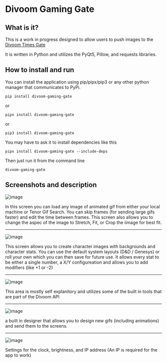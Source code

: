 # Divoom Gaming Gate

## What is it?

This is a work in progress designed to allow users to push images to the [ Divoom Times Gate](https://divoom.com/products/time-gate)

It is written in Python and utilizes the PyQt5, Pillow, and requests libraries. 


## How to install and run

You can install the application using pip/pipx/pip3 or any other python manager that communicates to PyPi. 

```
pip install divoom-gaming-gate
```
or
```
pipx install divoom-gaming-gate
```
or
```
pip3 install divoom-gaming-gate
```

You may have to ask it to install dependencies like this 

```
pipx install divoom-gaming-gate --include-deps
```

Then just run it from the command line
```
divoom-gaming-gate
```
## Screenshots and description
![image](https://github.com/user-attachments/assets/4a188fc9-d230-45f7-ae97-af73320d0153)


In this screen you can load any image of animated gif from either your local machine or Tenor Gif Search. You can skip frames (for sending large gifs faster) and edit the time between frames. This screen also allows you to change the aspec of the image to Stretch, Fit, or Crop the iimage for best fit. 


-------------

![image](https://github.com/user-attachments/assets/a2f51d4b-0b9f-4eb4-a898-7b9c2e3849c1)


This screen allows you to create character images with backgrounds and character stats. You can use the default system layouts (D&D / Genesys) or roll your own which you can then save for future use. It allows every stat to be either a single number, a X/Y configureation and allows you to add modifiers (like +1 or -2) 

-------------

![image](https://github.com/user-attachments/assets/4e96599e-1f42-43b7-876a-9482a0d88f88)


This area is mostly self explanitory and utilizes some of the built in tools that are part of the Divoom API

-------------

![image](https://github.com/user-attachments/assets/1cb2a74c-7c98-46db-ac8a-2287d32c0c34)


a built in designer that allows you to design new gifs (including animations) and send them to the screens. 

-------------

![image](https://github.com/user-attachments/assets/5ab4c357-bb88-4a20-8fe7-27e08df58e63)


Settings for the clock, brightness, and IP address (An IP is required for the app to work) 

